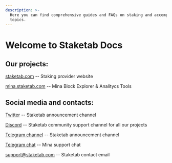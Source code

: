 ```yaml
---
description: >-
  Here you can find comprehensive guides and FAQs on staking and accompanying
  topics.
---
```


# Welcome to Staketab Docs

## Our projects:

[staketab.com](https://staketab.com/) -- Staking provider website

[mina.staketab.com](https://mina.staketab.com/) -- Mina Block Explorer & Analitycs Tools

## Social media and contacts:

[Twitter](https://twitter.com/staketab) -- Staketab announcement channel

[Discord](https://discord.com/invite/6QUayW3ykD) -- Staketab community support channel for all our projects

[Telegram channel](https://t.me/staketab\_ann) -- Staketab announcement channel

[Telegram chat](https://t.me/mina\_staketab) -- Mina support chat

support@staketab.com -- Staketab contact email
